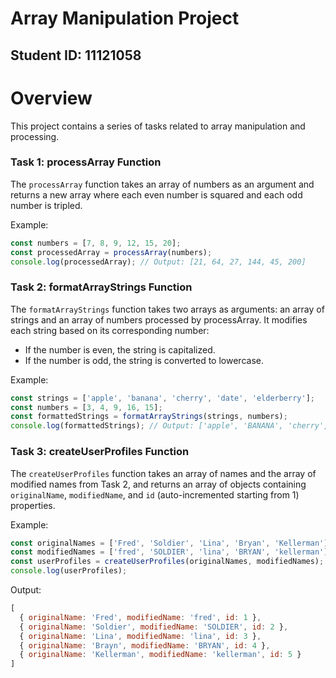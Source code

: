 # Array Manipulation Project

## Student ID: 11121058

# Overview
This project contains a series of tasks related to array manipulation and processing.

### Task 1: processArray Function

The `processArray` function takes an array of numbers as an argument and returns a new array where each even number is squared and each odd number is tripled.

Example:
```javascript
const numbers = [7, 8, 9, 12, 15, 20];
const processedArray = processArray(numbers);
console.log(processedArray); // Output: [21, 64, 27, 144, 45, 200]
```

### Task 2: formatArrayStrings Function

The `formatArrayStrings` function takes two arrays as arguments: an array of strings and an array of numbers processed by processArray. It modifies each string based on its corresponding number:
- If the number is even, the string is capitalized.
- If the number is odd, the string is converted to lowercase.

Example:
```javascript
const strings = ['apple', 'banana', 'cherry', 'date', 'elderberry'];
const numbers = [3, 4, 9, 16, 15];
const formattedStrings = formatArrayStrings(strings, numbers);
console.log(formattedStrings); // Output: ['apple', 'BANANA', 'cherry', 'DATE', 'elderberry']
```

### Task 3: createUserProfiles Function

The `createUserProfiles` function takes an array of names and the array of modified names from Task 2, and returns an array of objects containing `originalName`, `modifiedName`, and `id` (auto-incremented starting from 1) properties.

Example:
```javascript
const originalNames = ['Fred', 'Soldier', 'Lina', 'Bryan', 'Kellerman'];
const modifiedNames = ['fred', 'SOLDIER', 'lina', 'BRYAN', 'kellerman'];
const userProfiles = createUserProfiles(originalNames, modifiedNames);
console.log(userProfiles);
```
Output:
```javascript
[
  { originalName: 'Fred', modifiedName: 'fred', id: 1 },
  { originalName: 'Soldier', modifiedName: 'SOLDIER', id: 2 },
  { originalName: 'Lina', modifiedName: 'lina', id: 3 },
  { originalName: 'Brayn', modifiedName: 'BRYAN', id: 4 },
  { originalName: 'Kellerman', modifiedName: 'kellerman', id: 5 }
]
```